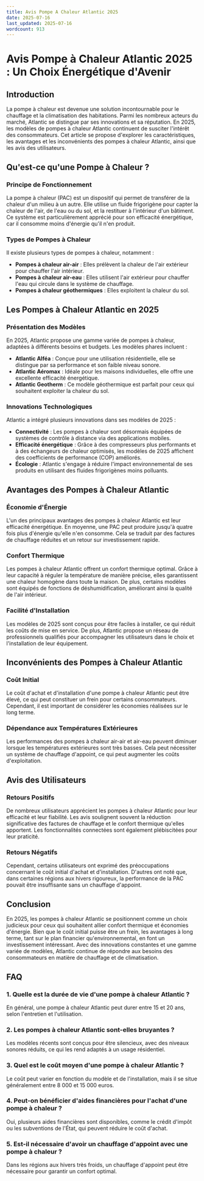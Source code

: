 ```yaml
---
title: Avis Pompe A Chaleur Atlantic 2025
date: 2025-07-16
last_updated: 2025-07-16
wordcount: 913
---
```


# Avis Pompe à Chaleur Atlantic 2025 : Un Choix Énergétique d'Avenir

## Introduction

La pompe à chaleur est devenue une solution incontournable pour le chauffage et la climatisation des habitations. Parmi les nombreux acteurs du marché, Atlantic se distingue par ses innovations et sa réputation. En 2025, les modèles de pompes à chaleur Atlantic continuent de susciter l'intérêt des consommateurs. Cet article se propose d'explorer les caractéristiques, les avantages et les inconvénients des pompes à chaleur Atlantic, ainsi que les avis des utilisateurs.

## Qu'est-ce qu'une Pompe à Chaleur ?

### Principe de Fonctionnement

La pompe à chaleur (PAC) est un dispositif qui permet de transférer de la chaleur d'un milieu à un autre. Elle utilise un fluide frigorigène pour capter la chaleur de l'air, de l'eau ou du sol, et la restituer à l'intérieur d'un bâtiment. Ce système est particulièrement apprécié pour son efficacité énergétique, car il consomme moins d'énergie qu'il n'en produit.

### Types de Pompes à Chaleur

Il existe plusieurs types de pompes à chaleur, notamment :

- **Pompes à chaleur air-air** : Elles prélèvent la chaleur de l'air extérieur pour chauffer l'air intérieur.
- **Pompes à chaleur air-eau** : Elles utilisent l'air extérieur pour chauffer l'eau qui circule dans le système de chauffage.
- **Pompes à chaleur géothermiques** : Elles exploitent la chaleur du sol.

## Les Pompes à Chaleur Atlantic en 2025

### Présentation des Modèles

En 2025, Atlantic propose une gamme variée de pompes à chaleur, adaptées à différents besoins et budgets. Les modèles phares incluent :

- **Atlantic Alféa** : Conçue pour une utilisation résidentielle, elle se distingue par sa performance et son faible niveau sonore.
- **Atlantic Aéromax** : Idéale pour les maisons individuelles, elle offre une excellente efficacité énergétique.
- **Atlantic Geotherm** : Ce modèle géothermique est parfait pour ceux qui souhaitent exploiter la chaleur du sol.

### Innovations Technologiques

Atlantic a intégré plusieurs innovations dans ses modèles de 2025 :

- **Connectivité** : Les pompes à chaleur sont désormais équipées de systèmes de contrôle à distance via des applications mobiles.
- **Efficacité énergétique** : Grâce à des compresseurs plus performants et à des échangeurs de chaleur optimisés, les modèles de 2025 affichent des coefficients de performance (COP) améliorés.
- **Écologie** : Atlantic s'engage à réduire l'impact environnemental de ses produits en utilisant des fluides frigorigènes moins polluants.

## Avantages des Pompes à Chaleur Atlantic

### Économie d'Énergie

L'un des principaux avantages des pompes à chaleur Atlantic est leur efficacité énergétique. En moyenne, une PAC peut produire jusqu'à quatre fois plus d'énergie qu'elle n'en consomme. Cela se traduit par des factures de chauffage réduites et un retour sur investissement rapide.

### Confort Thermique

Les pompes à chaleur Atlantic offrent un confort thermique optimal. Grâce à leur capacité à réguler la température de manière précise, elles garantissent une chaleur homogène dans toute la maison. De plus, certains modèles sont équipés de fonctions de déshumidification, améliorant ainsi la qualité de l'air intérieur.

### Facilité d'Installation

Les modèles de 2025 sont conçus pour être faciles à installer, ce qui réduit les coûts de mise en service. De plus, Atlantic propose un réseau de professionnels qualifiés pour accompagner les utilisateurs dans le choix et l'installation de leur équipement.

## Inconvénients des Pompes à Chaleur Atlantic

### Coût Initial

Le coût d'achat et d'installation d'une pompe à chaleur Atlantic peut être élevé, ce qui peut constituer un frein pour certains consommateurs. Cependant, il est important de considérer les économies réalisées sur le long terme.

### Dépendance aux Températures Extérieures

Les performances des pompes à chaleur air-air et air-eau peuvent diminuer lorsque les températures extérieures sont très basses. Cela peut nécessiter un système de chauffage d'appoint, ce qui peut augmenter les coûts d'exploitation.

## Avis des Utilisateurs

### Retours Positifs

De nombreux utilisateurs apprécient les pompes à chaleur Atlantic pour leur efficacité et leur fiabilité. Les avis soulignent souvent la réduction significative des factures de chauffage et le confort thermique qu'elles apportent. Les fonctionnalités connectées sont également plébiscitées pour leur praticité.

### Retours Négatifs

Cependant, certains utilisateurs ont exprimé des préoccupations concernant le coût initial d'achat et d'installation. D'autres ont noté que, dans certaines régions aux hivers rigoureux, la performance de la PAC pouvait être insuffisante sans un chauffage d'appoint.

## Conclusion

En 2025, les pompes à chaleur Atlantic se positionnent comme un choix judicieux pour ceux qui souhaitent allier confort thermique et économies d'énergie. Bien que le coût initial puisse être un frein, les avantages à long terme, tant sur le plan financier qu'environnemental, en font un investissement intéressant. Avec des innovations constantes et une gamme variée de modèles, Atlantic continue de répondre aux besoins des consommateurs en matière de chauffage et de climatisation.

## FAQ

### 1. Quelle est la durée de vie d'une pompe à chaleur Atlantic ?

En général, une pompe à chaleur Atlantic peut durer entre 15 et 20 ans, selon l'entretien et l'utilisation.

### 2. Les pompes à chaleur Atlantic sont-elles bruyantes ?

Les modèles récents sont conçus pour être silencieux, avec des niveaux sonores réduits, ce qui les rend adaptés à un usage résidentiel.

### 3. Quel est le coût moyen d'une pompe à chaleur Atlantic ?

Le coût peut varier en fonction du modèle et de l'installation, mais il se situe généralement entre 8 000 et 15 000 euros.

### 4. Peut-on bénéficier d'aides financières pour l'achat d'une pompe à chaleur ?

Oui, plusieurs aides financières sont disponibles, comme le crédit d'impôt ou les subventions de l'État, qui peuvent réduire le coût d'achat.

### 5. Est-il nécessaire d'avoir un chauffage d'appoint avec une pompe à chaleur ?

Dans les régions aux hivers très froids, un chauffage d'appoint peut être nécessaire pour garantir un confort optimal.